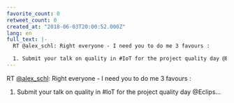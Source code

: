 ```yaml
---
favorite_count: 0
retweet_count: 0
created_at: "2018-06-03T20:00:52.000Z"
lang: en
full_text: |-
  RT @alex_schl: Right everyone - I need you to do me 3 favours :

  1. Submit your talk on quality in #IoT for the project quality day @Eclips…
---
```


RT [@alex_schl](https://twitter.com/alex_schl): Right everyone - I need you to
do me 3 favours :

1. Submit your talk on quality in #IoT for the project quality day @Eclips…
